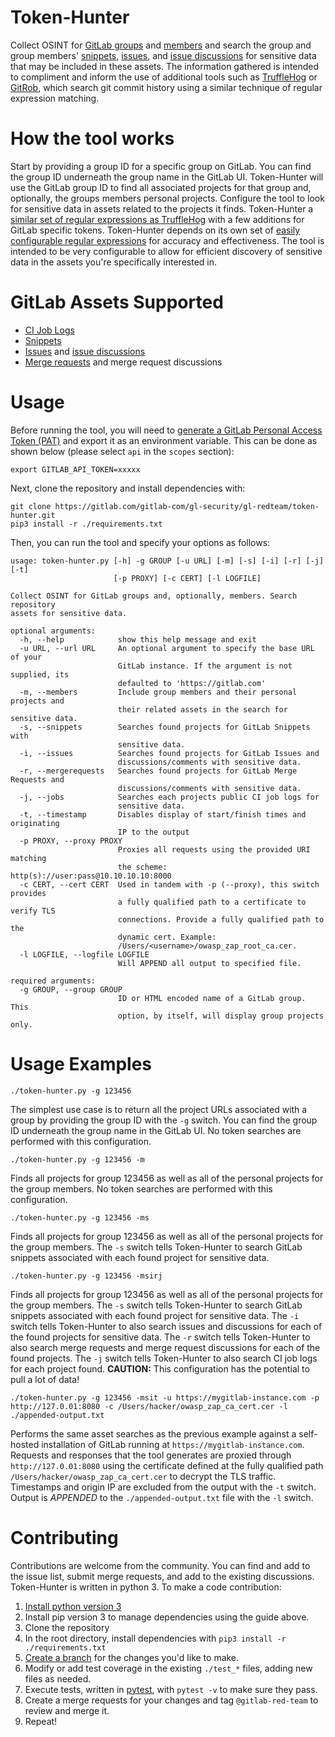 # Token-Hunter

Collect OSINT for [GitLab groups](https://docs.gitlab.com/ee/user/group/) and [members](https://docs.gitlab.com/ee/user/project/members/#share-project-with-group) and search the group and group members' [snippets](https://docs.gitlab.com/ee/user/snippets.html), [issues](https://docs.gitlab.com/ee/user/project/issues/), and [issue discussions](https://docs.gitlab.com/ee/api/discussions.html#discussions-api) for sensitive data that may be included in these assets. The information gathered is intended to compliment and inform the use of additional tools such as [TruffleHog](https://github.com/dxa4481/truffleHog) or [GitRob](https://github.com/michenriksen/gitrob), which search git commit history using a similar technique of regular expression matching.  

# How the tool works

Start by providing a group ID for a specific group on GitLab.  You can find the group ID underneath the group name in the GitLab UI.  Token-Hunter will use the GitLab group ID to find all associated projects for that group and, optionally, the groups members personal projects.  Configure the tool to look for sensitive data in assets related to the projects it finds.  Token-Hunter a [similar set of regular expressions as TruffleHog](https://github.com/dxa4481/truffleHogRegexes) with a few additions for GitLab specific tokens.  Token-Hunter depends on its own set of [easily configurable regular expressions](https://gitlab.com/gitlab-com/gl-security/gl-redteam/token-hunter/blob/master/regexes.json) for accuracy and effectiveness.  The tool is intended to be very configurable to allow for efficient discovery of sensitive data in the assets you're specifically interested in.

# GitLab Assets Supported

* [CI Job Logs](https://docs.gitlab.com/ee/ci/pipelines/)
* [Snippets](https://docs.gitlab.com/ee/user/snippets.html)
* [Issues](https://docs.gitlab.com/ee/user/project/issues/) and [issue discussions](https://docs.gitlab.com/ee/api/discussions.html#discussions-api)
* [Merge requests](https://docs.gitlab.com/ee/user/project/merge_requests/) and merge request discussions

# Usage

Before running the tool, you will need to [generate a GitLab Personal Access Token (PAT)](https://docs.gitlab.com/ee/user/profile/personal_access_tokens.html) and export it as an environment variable. This can be done as shown below (please select `api` in the `scopes` section):

```
export GITLAB_API_TOKEN=xxxxx
```

Next, clone the repository and install dependencies with:

```
git clone https://gitlab.com/gitlab-com/gl-security/gl-redteam/token-hunter.git
pip3 install -r ./requirements.txt
```

Then, you can run the tool and specify your options as follows:

```
usage: token-hunter.py [-h] -g GROUP [-u URL] [-m] [-s] [-i] [-r] [-j] [-t]
                       [-p PROXY] [-c CERT] [-l LOGFILE]

Collect OSINT for GitLab groups and, optionally, members. Search repository
assets for sensitive data.

optional arguments:
  -h, --help            show this help message and exit
  -u URL, --url URL     An optional argument to specify the base URL of your
                        GitLab instance. If the argument is not supplied, its
                        defaulted to 'https://gitlab.com'
  -m, --members         Include group members and their personal projects and
                        their related assets in the search for sensitive data.
  -s, --snippets        Searches found projects for GitLab Snippets with
                        sensitive data.
  -i, --issues          Searches found projects for GitLab Issues and
                        discussions/comments with sensitive data.
  -r, --mergerequests   Searches found projects for GitLab Merge Requests and
                        discussions/comments with sensitive data.
  -j, --jobs            Searches each projects public CI job logs for
                        sensitive data.
  -t, --timestamp       Disables display of start/finish times and originating
                        IP to the output
  -p PROXY, --proxy PROXY
                        Proxies all requests using the provided URI matching
                        the scheme: http(s)://user:pass@10.10.10.10:8000
  -c CERT, --cert CERT  Used in tandem with -p (--proxy), this switch provides
                        a fully qualified path to a certificate to verify TLS
                        connections. Provide a fully qualified path to the
                        dynamic cert. Example:
                        /Users/<username>/owasp_zap_root_ca.cer.
  -l LOGFILE, --logfile LOGFILE
                        Will APPEND all output to specified file.

required arguments:
  -g GROUP, --group GROUP
                        ID or HTML encoded name of a GitLab group. This
                        option, by itself, will display group projects only.
```

# Usage Examples

`./token-hunter.py -g 123456`

The simplest use case is to return all the project URLs associated with a group by providing the group ID with the `-g` switch.  You can find the group ID underneath the group name in the GitLab UI.  No token searches are performed with this configuration.

`./token-hunter.py -g 123456 -m`

Finds all projects for group 123456 as well as all of the personal projects for the group members.  No token searches are performed with this configuration.

`./token-hunter.py -g 123456 -ms`

Finds all projects for group 123456 as well as all of the personal projects for the group members.  The `-s` switch tells Token-Hunter to search GitLab snippets associated with each found project for sensitive data.

`./token-hunter.py -g 123456 -msirj`

Finds all projects for group 123456 as well as all of the personal projects for the group members.  The `-s` switch tells Token-Hunter to search GitLab snippets associated with each found project for sensitive data.  The `-i` switch tells Token-Hunter to also search issues and discussions for each of the found projects for sensitive data.  The `-r` switch tells Token-Hunter to also search merge requests and merge request discussions for each of the found projects.  The `-j` switch tells Token-Hunter to also search CI job logs for each project found.  **CAUTION:** This configuration has the potential to pull a lot of data!

`./token-hunter.py -g 123456 -msit -u https://mygitlab-instance.com -p http://127.0.01:8080 -c /Users/hacker/owasp_zap_ca_cert.cer -l ./appended-output.txt`

Performs the same asset searches as the previous example against a self-hosted installation of GitLab running at `https://mygitlab-instance.com`.  Requests and responses that the tool generates are proxied through `http://127.0.01:8080` using the certificate defined at the fully qualified path `/Users/hacker/owasp_zap_ca_cert.cer` to decrypt the TLS traffic.  Timestamps and origin IP are excluded from the output with the `-t` switch.  Output is *APPENDED* to the `./appended-output.txt` file with the `-l` switch.

# Contributing

Contributions are welcome from the community.  You can find and add to the issue list, submit merge requests, and add to the existing discussions.  Token-Hunter is written in python 3.  To make a code contribution:

1. [Install python version 3](https://realpython.com/installing-python/)
1. Install pip version 3 to manage dependencies using the guide above.
1. Clone the repository
1. In the root directory, install dependencies with `pip3 install -r ./requirements.txt`
1. [Create a branch](https://docs.gitlab.com/ee/gitlab-basics/create-branch.html) for the changes you'd like to make.
1. Modify or add test coverage in the existing `./test_*` files, adding new files as needed.
1. Execute tests, written in [pytest](http://doc.pytest.org/), with `pytest -v` to make sure they pass.
1. Create a merge requests for your changes and tag `@gitlab-red-team` to review and merge it.
1. Repeat!
